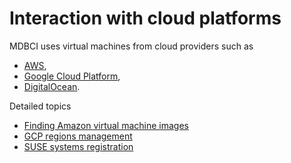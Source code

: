 # Interaction with cloud platforms

MDBCI uses virtual machines from cloud providers such as
* [AWS](https://aws.amazon.com/ru/ec2/),
* [Google Cloud Platform](https://cloud.google.com/),
* [DigitalOcean](https://www.digitalocean.com/).


Detailed topics
* [Finding Amazon virtual machine images](finding_aws_virtual_machines.md)
* [GCP regions management](gcp_regions_management.md)
* [SUSE systems registration](suse_registration.md)
